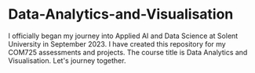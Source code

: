 # Data-Analytics-and-Visualisation
I officially began my journey into Applied AI and Data Science at Solent University in September 2023. I have created this repository for my COM725 assessments and projects. The course title is Data Analytics and Visualisation. Let's journey together.
